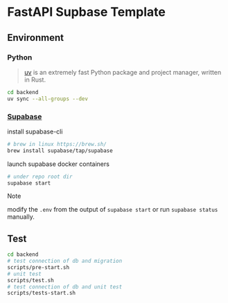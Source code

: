 # FastAPI Supbase Template

## Environment

### Python

> [uv](https://github.com/astral-sh/uv) is an extremely fast Python package and project manager, written in Rust.

```bash
cd backend
uv sync --all-groups --dev
```

### [Supabase](https://supabase.com/docs/guides/local-development/cli/getting-started?queryGroups=platform&platform=linux&queryGroups=access-method&access-method=postgres)

install supabase-cli

```bash
# brew in linux https://brew.sh/
brew install supabase/tap/supabase
```

launch supabase docker containers

```bash
# under repo root dir
supabase start
```

> [!NOTE]
> modify the `.env` from the output of `supabase start` or run `supabase status` manually.

## Test

```bash
cd backend
# test connection of db and migration
scripts/pre-start.sh
# unit test
scripts/test.sh
# test connection of db and unit test
scripts/tests-start.sh
```
